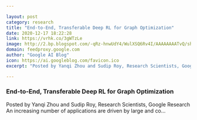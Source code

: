 ```yaml
---

layout: post
category: research
title: "End-to-End, Transferable Deep RL for Graph Optimization"
date: 2020-12-17 18:22:28
link: https://vrhk.co/3gWTzLe
image: http://2.bp.blogspot.com/-qRz-hnwUdY4/WulXSQ6Rv4I/AAAAAAAATvQ/shk7KsphA0c3E3nUMsDVASqYaH0PhLPNwCK4BGAYYCw/s1600/GoogleAI_logo_horizontal_color_rgb.png
domain: feedproxy.google.com
author: "Google AI Blog"
icon: https://ai.googleblog.com/favicon.ico
excerpt: "Posted by Yanqi Zhou and Sudip Roy, Research Scientists, Google Research An increasing number of applications are driven by large and co..."

---
```


### End-to-End, Transferable Deep RL for Graph Optimization

Posted by Yanqi Zhou and Sudip Roy, Research Scientists, Google Research An increasing number of applications are driven by large and co...